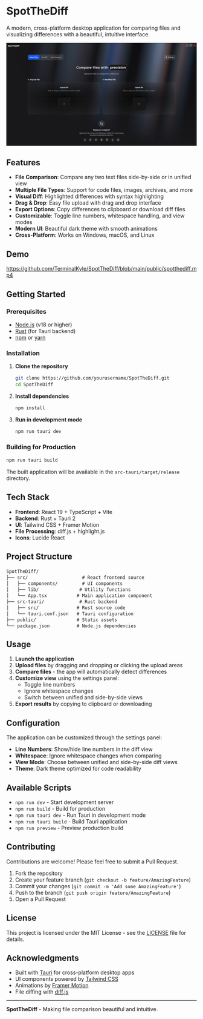 # SpotTheDiff

A modern, cross-platform desktop application for comparing files and visualizing differences with a beautiful, intuitive interface.

![SpotTheDiff Screenshot](public/spotthediff.png)

## Features

- **File Comparison**: Compare any two text files side-by-side or in unified view
- **Multiple File Types**: Support for code files, images, archives, and more
- **Visual Diff**: Highlighted differences with syntax highlighting
- **Drag & Drop**: Easy file upload with drag and drop interface
- **Export Options**: Copy differences to clipboard or download diff files
- **Customizable**: Toggle line numbers, whitespace handling, and view modes
- **Modern UI**: Beautiful dark theme with smooth animations
- **Cross-Platform**: Works on Windows, macOS, and Linux

## Demo

https://github.com/TerminalKyle/SpotTheDiff/blob/main/public/spotthediff.mp4

## Getting Started

### Prerequisites

- [Node.js](https://nodejs.org/) (v18 or higher)
- [Rust](https://rustup.rs/) (for Tauri backend)
- [npm](https://www.npmjs.com/) or [yarn](https://yarnpkg.com/)

### Installation

1. **Clone the repository**
   ```bash
   git clone https://github.com/yourusername/SpotTheDiff.git
   cd SpotTheDiff
   ```

2. **Install dependencies**
   ```bash
   npm install
   ```

3. **Run in development mode**
   ```bash
   npm run tauri dev
   ```

### Building for Production

```bash
npm run tauri build
```

The built application will be available in the `src-tauri/target/release` directory.

## Tech Stack

- **Frontend**: React 19 + TypeScript + Vite
- **Backend**: Rust + Tauri 2
- **UI**: Tailwind CSS + Framer Motion
- **File Processing**: diff.js + highlight.js
- **Icons**: Lucide React

## Project Structure

```
SpotTheDiff/
├── src/                    # React frontend source
│   ├── components/         # UI components
│   ├── lib/               # Utility functions
│   └── App.tsx           # Main application component
├── src-tauri/             # Rust backend
│   ├── src/              # Rust source code
│   └── tauri.conf.json   # Tauri configuration
├── public/               # Static assets
└── package.json          # Node.js dependencies
```

## Usage

1. **Launch the application**
2. **Upload files** by dragging and dropping or clicking the upload areas
3. **Compare files** - the app will automatically detect differences
4. **Customize view** using the settings panel:
   - Toggle line numbers
   - Ignore whitespace changes
   - Switch between unified and side-by-side views
5. **Export results** by copying to clipboard or downloading

## Configuration

The application can be customized through the settings panel:

- **Line Numbers**: Show/hide line numbers in the diff view
- **Whitespace**: Ignore whitespace changes when comparing
- **View Mode**: Choose between unified and side-by-side diff views
- **Theme**: Dark theme optimized for code readability

## Available Scripts

- `npm run dev` - Start development server
- `npm run build` - Build for production
- `npm run tauri dev` - Run Tauri in development mode
- `npm run tauri build` - Build Tauri application
- `npm run preview` - Preview production build

## Contributing

Contributions are welcome! Please feel free to submit a Pull Request.

1. Fork the repository
2. Create your feature branch (`git checkout -b feature/AmazingFeature`)
3. Commit your changes (`git commit -m 'Add some AmazingFeature'`)
4. Push to the branch (`git push origin feature/AmazingFeature`)
5. Open a Pull Request

## License

This project is licensed under the MIT License - see the [LICENSE](LICENSE) file for details.

## Acknowledgments

- Built with [Tauri](https://tauri.app/) for cross-platform desktop apps
- UI components powered by [Tailwind CSS](https://tailwindcss.com/)
- Animations by [Framer Motion](https://www.framer.com/motion/)
- File diffing with [diff.js](https://github.com/kpdecker/jsdiff)

---

**SpotTheDiff** - Making file comparison beautiful and intuitive.
